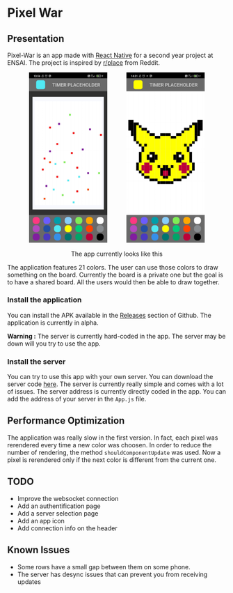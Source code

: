# Pixel War

## Presentation

Pixel-War is an app made with [React Native](https://reactnative.dev/) for a second year project at ENSAI. The project is inspired by [r/place](https://www.reddit.com/r/place/) from Reddit.

<p align="center">
    <img src="./ressources_out/screenshot_demo.jpg" alt="drawing" width="180" style = "margin: 0px 20px"/>
    <img src="./ressources_out/screenshot_pikachu.jpg" alt="drawing" width="180" style = "margin: 0px 20px"/>
</p>
<p align="center">
The app currently looks like this
</p>

The application features 21 colors. The user can use those colors to draw something on the board. Currently the board is a private one but the goal is to have a shared board. All the users would then be able to draw together.

### Install the application

You can install the APK available in the [Releases](https://github.com/AlexandreBidon/pixelwar/releases) section of Github. The application is currently in alpha.

**Warning :** The server is currently hard-coded in the app. The server may be down will you try to use the app.

### Install the server

You can try to use this app with your own server. You can download the server code [here](https://github.com/AlexandreBidon/pixelwar-server). The server is currently really simple and comes with a lot of issues. The server address is currently directly coded in the app. You can add the address of your server in the `App.js` file.

## Performance Optimization


The application was really slow in the first version. In fact, each pixel was rerendered every time a new color was choosen. In order to reduce the number of rendering, the method ``shouldComponentUpdate`` was used. Now a pixel is rerendered only if the next color is different from the current one.

## TODO

- Improve the websocket connection
- Add an authentification page
- Add a server selection page
- Add an app icon
- Add connection info on the header

## Known Issues
 
- Some rows have a small gap between them on some phone.
- The server has desync issues that can prevent you from receiving updates